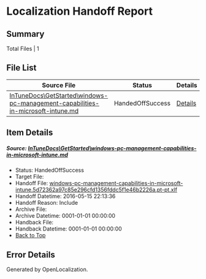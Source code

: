 # <a name='report-top'></a> Localization Handoff Report

## Summary
 Total Files | 1

## File List
 Source File | Status | Details 
 ----------- | ------ | ------- 
 [InTuneDocs\GetStarted\windows-pc-management-capabilities-in-microsoft-intune.md](https://github.com/Microsoft/IntuneDocs-pr/blob/de5c229671c25d1cabb08928ced74878e5e64733/InTuneDocs/GetStarted/windows-pc-management-capabilities-in-microsoft-intune.md) | HandedOffSuccess | [Details](#3c5fb298ddcf1fd3299e94928c0c33af54eabd83516)

## Item Details
##### <a name='3c5fb298ddcf1fd3299e94928c0c33af54eabd83516'></a> Source: [InTuneDocs\GetStarted\windows-pc-management-capabilities-in-microsoft-intune.md](https://github.com/Microsoft/IntuneDocs-pr/blob/de5c229671c25d1cabb08928ced74878e5e64733/InTuneDocs/GetStarted/windows-pc-management-capabilities-in-microsoft-intune.md)
* Status: HandedOffSuccess
* Target File: 
* Handoff File: [windows-pc-management-capabilities-in-microsoft-intune.5d72362a97c85e296cfd1356fddc5f1e46b2226a.pt-pt.xlf](https://github.com/Microsoft/EM.handoff/blob/861c0f8e99a0fae5f52dbd595692e9f5de56366f/ol-handoff/Microsoft/IntuneDocs-pr.pt-pt/master/windows-pc-management-capabilities-in-microsoft-intune.5d72362a97c85e296cfd1356fddc5f1e46b2226a.pt-pt.xlf)
* Handoff Datetime: 2016-05-15 22:13:36
* Handoff Reason: Include
* Archive File: 
* Archive Datetime: 0001-01-01 00:00:00
* Handback File: 
* Handback Datetime: 0001-01-01 00:00:00
* [Back to Top](#report-top)


## Error Details

Generated by OpenLocalization.
